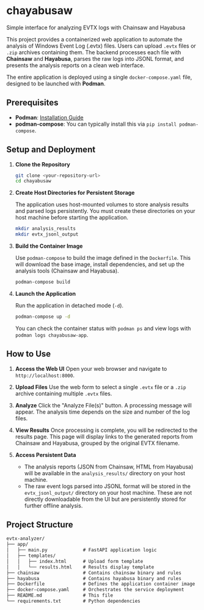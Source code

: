 # chayabusaw
Simple interface for analyzing EVTX logs with Chainsaw and Hayabusa

This project provides a containerized web application to automate the analysis of Windows Event Log (.evtx) files. Users can upload `.evtx` files or `.zip` archives containing them. The backend processes each file with **Chainsaw** and **Hayabusa**, parses the raw logs into JSONL format, and presents the analysis reports on a clean web interface.

The entire application is deployed using a single `docker-compose.yaml` file, designed to be launched with **Podman**.

## Prerequisites

- **Podman**: [Installation Guide](https://podman.io/getting-started/installation)
- **podman-compose**: You can typically install this via `pip install podman-compose`.

## Setup and Deployment

1.  **Clone the Repository**

    ```sh
    git clone <your-repository-url>
    cd chayabusaw
    ```

2.  **Create Host Directories for Persistent Storage**

    The application uses host-mounted volumes to store analysis results and parsed logs persistently. You must create these directories on your host machine before starting the application.

    ```sh
    mkdir analysis_results
    mkdir evtx_jsonl_output
    ```

3.  **Build the Container Image**

    Use `podman-compose` to build the image defined in the `Dockerfile`. This will download the base image, install dependencies, and set up the analysis tools (Chainsaw and Hayabusa).

    ```sh
    podman-compose build
    ```

4.  **Launch the Application**

    Run the application in detached mode (`-d`).

    ```sh
    podman-compose up -d
    ```

    You can check the container status with `podman ps` and view logs with `podman logs chayabusaw-app`.

## How to Use

1.  **Access the Web UI**
    Open your web browser and navigate to `http://localhost:8000`.

2.  **Upload Files**
    Use the web form to select a single `.evtx` file or a `.zip` archive containing multiple `.evtx` files.

3.  **Analyze**
    Click the "Analyze File(s)" button. A processing message will appear. The analysis time depends on the size and number of the log files.

4.  **View Results**
    Once processing is complete, you will be redirected to the results page. This page will display links to the generated reports from Chainsaw and Hayabusa, grouped by the original EVTX filename.

5.  **Access Persistent Data**
    - The analysis reports (JSON from Chainsaw, HTML from Hayabusa) will be available in the `analysis_results/` directory on your host machine.
    - The raw event logs parsed into JSONL format will be stored in the `evtx_jsonl_output/` directory on your host machine. These are not directly downloadable from the UI but are persistently stored for further offline analysis.

## Project Structure

```txt
evtx-analyzer/
├── app/
│   ├── main.py             # FastAPI application logic
│   ├── templates/
│   │   ├── index.html      # Upload form template
│   │   └── results.html    # Results display template
├── chainsaw                # Contains chainsaw binary and rules
├── hayabusa                # Contains hayabusa binary and rules
├── Dockerfile              # Defines the application container image
├── docker-compose.yaml     # Orchestrates the service deployment
├── README.md               # This file
└── requirements.txt        # Python dependencies
```
